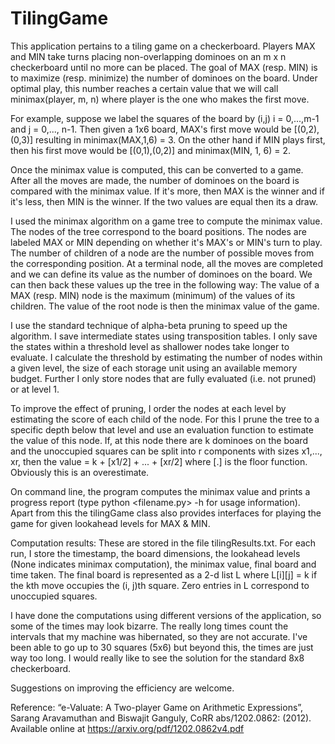 # TilingGame
This application pertains to a tiling game on a checkerboard. Players MAX and MIN take turns placing non-overlapping dominoes on an m x n checkerboard until no more can be placed. The goal of MAX (resp. MIN) is to maximize (resp. minimize) the number of dominoes on the board. Under optimal play, this number reaches a certain value that we will call minimax(player, m, n) where player is the one who makes the first move. 

For example, suppose we label the squares of the board by (i,j) i = 0,...,m-1 and j = 0,..., n-1. Then given a 1x6 board, MAX's first move would be [(0,2),(0,3)] resulting in minimax(MAX,1,6) = 3. On the other hand if MIN plays first, then his first move would be [(0,1),(0,2)] and minimax(MIN, 1, 6) = 2.

Once the minimax value is computed, this can be converted to a game. After all the moves are made, the number of dominoes on the board is compared with the minimax value. If it's more, then MAX is the winner and if it's less, then MIN is the winner. If the two values are equal then its a draw.

I used the minimax algorithm on a game tree to compute the minimax value. The nodes of the tree correspond to the board positions. The nodes are labeled MAX or MIN depending on whether it's MAX's or MIN's turn to play. The number of children of a node are the number of possible moves from the corresponding position. At a terminal node, all the moves are completed and we can define its value as the number of dominoes on the board. We can then back these values up the tree in the following way:
The value of a MAX (resp. MIN) node is the maximum (minimum) of the values of its children. The value of the root node is then the minimax value of the game.

I use the standard technique of alpha-beta pruning to speed up the algorithm. I save intermediate states using transposition tables. I only save the states within a threshold level as shallower nodes take longer to evaluate. I calculate the threshold by estimating the number of nodes within a given level, the size of each storage unit using an available memory budget. Further I only store nodes that are fully evaluated (i.e. not pruned) or at level 1.

To improve the effect of pruning, I order the nodes at each level by estimating the score of each child of the node. For this I prune the tree to a specific depth below that level and use an evaluation function to estimate the value of this node. If, at this node there are k dominoes on the board and the unoccupied squares can be split into r components with sizes x1,..., xr, then the value = k + [x1/2] + ... + [xr/2] where [.] is the floor function. Obviously this is an overestimate.

On command line, the program computes the minimax value and prints a progress report (type python <filename.py> -h for usage information). Apart from this the tilingGame class also provides interfaces for playing the game for given lookahead levels for MAX & MIN.

Computation results:
These are stored in the file tilingResults.txt. For each run, I store the timestamp, the board dimensions, the lookahead levels (None indicates minimax computation), the minimax value, final board and time taken. The final board is represented as a 2-d list L where L[i][j] = k if the kth move occupies the (i, j)th square. Zero entries in L correspond to unoccupied squares.

I have done the computations using different versions of the application, so some of the times may look bizarre. The really long times count the intervals that my machine was hibernated, so they are not accurate. I've been able to go up to 30 squares (5x6) but beyond this, the times are just way too long. I would really like to see the solution for the standard 8x8 checkerboard.

Suggestions on improving the efficiency are welcome. 

Reference: “e-Valuate: A Two-player Game on Arithmetic Expressions”, Sarang Aravamuthan and Biswajit
Ganguly, CoRR abs/1202.0862: (2012). Available online at https://arxiv.org/pdf/1202.0862v4.pdf

